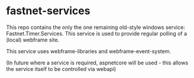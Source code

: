# fastnet-services
This repo contains the only the one remaining old-style windows service: Fastnet.Timer.Services. This service is used to provide regular polling of a (local) webframe site.

This service uses webframe-libraries and webframe-event-system.

(In future where a service is required, aspnetcore will be used - this allows the service itself to be controlled via webapi)

